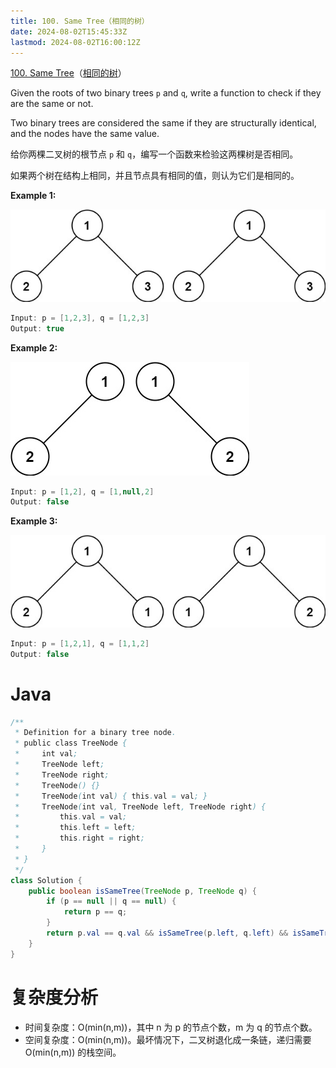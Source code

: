 ```yaml
---
title: 100. Same Tree（相同的树）
date: 2024-08-02T15:45:33Z
lastmod: 2024-08-02T16:00:12Z
---
```


[100. Same Tree](https://leetcode.com/problems/same-tree/)（[相同的树](https://leetcode.cn/problems/same-tree/)）

Given the roots of two binary trees `p`​ and `q`​, write a function to check if they are the same or not.

Two binary trees are considered the same if they are structurally identical, and the nodes have the same value.

给你两棵二叉树的根节点 `p`​ 和 `q`​ ，编写一个函数来检验这两棵树是否相同。

如果两个树在结构上相同，并且节点具有相同的值，则认为它们是相同的。

**Example 1:**

​![image](assets/image-20240802154606-awxiqi2.png)​

```java
Input: p = [1,2,3], q = [1,2,3]
Output: true
```

**Example 2:**

​![image](assets/image-20240802154619-and52qt.png)​

```java
Input: p = [1,2], q = [1,null,2]
Output: false
```

**Example 3:**

​![image](assets/image-20240802154629-bn746lb.png)​

```java
Input: p = [1,2,1], q = [1,1,2]
Output: false
```

# Java

```java
/**
 * Definition for a binary tree node.
 * public class TreeNode {
 *     int val;
 *     TreeNode left;
 *     TreeNode right;
 *     TreeNode() {}
 *     TreeNode(int val) { this.val = val; }
 *     TreeNode(int val, TreeNode left, TreeNode right) {
 *         this.val = val;
 *         this.left = left;
 *         this.right = right;
 *     }
 * }
 */
class Solution {
    public boolean isSameTree(TreeNode p, TreeNode q) {
        if (p == null || q == null) {
            return p == q;
        }
        return p.val == q.val && isSameTree(p.left, q.left) && isSameTree(p.right, q.right);
    }
}
```

# 复杂度分析

* 时间复杂度：O(min(n,m))，其中 n 为 p 的节点个数，m 为 q 的节点个数。
* 空间复杂度：O(min(n,m))。最坏情况下，二叉树退化成一条链，递归需要 O(min(n,m)) 的栈空间。

‍
